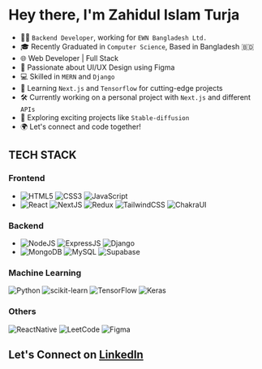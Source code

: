 # Hey there, I'm Zahidul Islam Turja

* 👨‍💻 `Backend Developer`, working for `EWN Bangladesh Ltd.`
* 🎓 Recently Graduated in `Computer Science`, Based in Bangladesh 🇧🇩
* 🌐 Web Developer | Full Stack
* 🎨 Passionate about UI/UX Design using Figma
* 💻 Skilled in `MERN` and `Django`
* 🧠 Learning `Next.js` and `Tensorflow` for cutting-edge projects
* 🛠️ Currently working on a personal project with `Next.js` and different `APIs`
* 🚀 Exploring exciting projects like `Stable-diffusion`
* 🌍 Let's connect and code together!


## TECH STACK

### Frontend
- ![HTML5](https://img.shields.io/badge/html5-%23E34F26.svg?style=for-the-badge&logo=html5&logoColor=white) ![CSS3](https://img.shields.io/badge/css3-%231572B6.svg?style=for-the-badge&logo=css3&logoColor=white) ![JavaScript](https://img.shields.io/badge/javascript-%23323330.svg?style=for-the-badge&logo=javascript&logoColor=%23F7DF1E)
- ![React](https://img.shields.io/badge/react-%2320232a.svg?style=for-the-badge&logo=react&logoColor=%2361DAFB) ![NextJS](https://img.shields.io/badge/next%20js-000000?style=for-the-badge&logo=nextdotjs&logoColor=white) ![Redux](https://img.shields.io/badge/redux-%23593d88.svg?style=for-the-badge&logo=redux&logoColor=white) ![TailwindCSS](https://img.shields.io/badge/tailwindcss-%2338B2AC.svg?style=for-the-badge&logo=tailwind-css&logoColor=white) ![ChakraUI](https://img.shields.io/badge/Chakra--UI-319795?style=for-the-badge&logo=chakra-ui&logoColor=white)

### Backend
- ![NodeJS](https://img.shields.io/badge/Node%20js-339933?style=for-the-badge&logo=nodedotjs&logoColor=white) ![ExpressJS](https://img.shields.io/badge/Express%20js-000000?style=for-the-badge&logo=express&logoColor=white) ![Django](https://img.shields.io/badge/django-%23092E20.svg?style=for-the-badge&logo=django&logoColor=white)
- ![MongoDB](https://img.shields.io/badge/MongoDB-4EA94B?style=for-the-badge&logo=mongodb&logoColor=white) ![MySQL](https://img.shields.io/badge/MySQL-005C84?style=for-the-badge&logo=mysql&logoColor=white)  ![Supabase](https://img.shields.io/badge/Supabase-181818?style=for-the-badge&logo=supabase&logoColor=white)

### Machine Learning
![Python](https://img.shields.io/badge/python-3670A0?style=for-the-badge&logo=python&logoColor=ffdd54) ![scikit-learn](https://img.shields.io/badge/scikit--learn-%23F7931E.svg?style=for-the-badge&logo=scikit-learn&logoColor=white) ![TensorFlow](https://img.shields.io/badge/TensorFlow-%23FF6F00.svg?style=for-the-badge&logo=TensorFlow&logoColor=white) ![Keras](https://img.shields.io/badge/Keras-FF0000?style=for-the-badge&logo=keras&logoColor=white)

### Others
![ReactNative](https://img.shields.io/badge/React_Native-20232A?style=for-the-badge&logo=react&logoColor=61DAFB) ![LeetCode](https://img.shields.io/badge/-LeetCode-FFA116?style=for-the-badge&logo=LeetCode&logoColor=black) ![Figma](https://img.shields.io/badge/Figma-F24E1E?style=for-the-badge&logo=figma&logoColor=white)

##
## Let's Connect on [LinkedIn](https://www.linkedin.com/in/zahidul-turja/)
